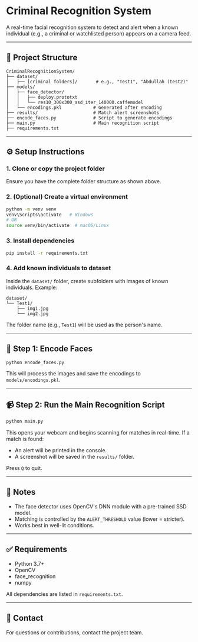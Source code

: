 # Criminal Recognition System

A real-time facial recognition system to detect and alert when a known individual (e.g., a criminal or watchlisted person) appears on a camera feed.

---

## 📁 Project Structure

```
CriminalRecognitionSystem/
├── dataset/
│   ├── [criminal folders]/       # e.g., "Test1", "Abdullah (test2)"
├── models/
│   ├── face_detector/
│   │   ├── deploy.prototxt
│   │   └── res10_300x300_ssd_iter_140000.caffemodel
│   └── encodings.pkl            # Generated after encoding
├── results/                     # Match alert screenshots
├── encode_faces.py              # Script to generate encodings
├── main.py                      # Main recognition script
├── requirements.txt
```

---

## ⚙️ Setup Instructions

### 1. Clone or copy the project folder

Ensure you have the complete folder structure as shown above.

### 2. (Optional) Create a virtual environment

```bash
python -m venv venv
venv\Scripts\activate   # Windows
# OR
source venv/bin/activate  # macOS/Linux
```

### 3. Install dependencies

```bash
pip install -r requirements.txt
```

### 4. Add known individuals to dataset

Inside the `dataset/` folder, create subfolders with images of known individuals. Example:

```
dataset/
└── Test1/
    ├── img1.jpg
    └── img2.jpg
```

The folder name (e.g., `Test1`) will be used as the person's name.

---

## 🧠 Step 1: Encode Faces

```bash
python encode_faces.py
```

This will process the images and save the encodings to `models/encodings.pkl`.

---

## 📹 Step 2: Run the Main Recognition Script

```bash
python main.py
```

This opens your webcam and begins scanning for matches in real-time. If a match is found:

* An alert will be printed in the console.
* A screenshot will be saved in the `results/` folder.

Press `Q` to quit.

---

## 📝 Notes

* The face detector uses OpenCV's DNN module with a pre-trained SSD model.
* Matching is controlled by the `ALERT_THRESHOLD` value (lower = stricter).
* Works best in well-lit conditions.

---

## ✅ Requirements

* Python 3.7+
* OpenCV
* face\_recognition
* numpy

All dependencies are listed in `requirements.txt`.

---

## 📧 Contact

For questions or contributions, contact the project team.
